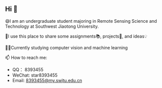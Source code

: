 ## Hi  👋

😄I am an undergraduate student majoring in Remote Sensing Science and Technology at Southwest Jiaotong University.

🌱I use this place to share some assignments📚, projects🔬, and ideas💡

👋🏻Currently studying computer vision and machine learning


📫 How to reach me:

 - QQ：    8393455
 - WeChat:     star8393455
 - Email:     8393455@my.swjtu.edu.cn

    

